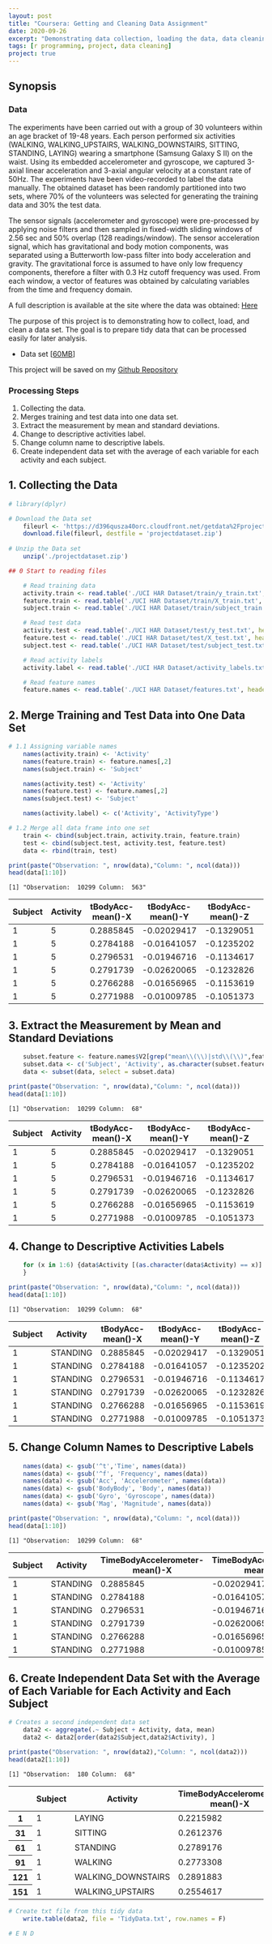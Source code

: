 ```yaml
---
layout: post
title: "Coursera: Getting and Cleaning Data Assignment"
date: 2020-09-26
excerpt: "Demonstrating data collection, loading the data, data cleaning and merge the several file data into one and tidy data. A final assignment of Getting and Cleaning Data course from John Hopkins University in Coursera."
tags: [r programming, project, data cleaning]
project: true
---
```


## Synopsis

### Data

The experiments have been carried out with a group of 30 volunteers within an age bracket of 19-48 years. Each person performed six activities (WALKING, WALKING_UPSTAIRS, WALKING_DOWNSTAIRS, SITTING, STANDING, LAYING) wearing a smartphone (Samsung Galaxy S II) on the waist. Using its embedded accelerometer and gyroscope, we captured 3-axial linear acceleration and 3-axial angular velocity at a constant rate of 50Hz. The experiments have been video-recorded to label the data manually. The obtained dataset has been randomly partitioned into two sets, where 70% of the volunteers was selected for generating the training data and 30% the test data.

The sensor signals (accelerometer and gyroscope) were pre-processed by applying noise filters and then sampled in fixed-width sliding windows of 2.56 sec and 50% overlap (128 readings/window). The sensor acceleration signal, which has gravitational and body motion components, was separated using a Butterworth low-pass filter into body acceleration and gravity. The gravitational force is assumed to have only low frequency components, therefore a filter with 0.3 Hz cutoff frequency was used. From each window, a vector of features was obtained by calculating variables from the time and frequency domain. 

A full description is available at the site where the data was obtained: [Here](http://archive.ics.uci.edu/ml/datasets/Human+Activity+Recognition+Using+Smartphones)

The purpose of this project is to demonstrating how to collect, load, and clean a data set. The goal is to prepare tidy data that can be processed easily for later analysis.
- Data set [[60MB](https://d396qusza40orc.cloudfront.net/getdata%2Fprojectfiles%2FUCI%20HAR%20Dataset.zip)]

This project will be saved on my [Github Repository](https://github.com/rdwin/getting-and-cleaning-data-week-4-project)

### Processing Steps

1. Collecting the data.
2. Merges training and test data into one data set.
3. Extract the measurement by mean and standard deviations.
4. Change to descriptive activities label.
5. Change column name to descriptive labels.
6. Create independent data set with the average of each variable for each activity and each subject.

## 1. Collecting the Data


```R
# library(dplyr)

# Download the Data set
    fileurl <- 'https://d396qusza40orc.cloudfront.net/getdata%2Fprojectfiles%2FUCI%20HAR%20Dataset.zip'
    download.file(fileurl, destfile = 'projectdataset.zip')
      
# Unzip the Data set
    unzip('./projectdataset.zip')
```


```R
## 0 Start to reading files

    # Read training data
    activity.train <- read.table('./UCI HAR Dataset/train/y_train.txt', header = F)
    feature.train <- read.table('./UCI HAR Dataset/train/X_train.txt', header = F)
    subject.train <- read.table('./UCI HAR Dataset/train/subject_train.txt', header = F)

    # Read test data
    activity.test <- read.table('./UCI HAR Dataset/test/y_test.txt', header = F)
    feature.test <- read.table('./UCI HAR Dataset/test/X_test.txt', header = F)
    subject.test <- read.table('./UCI HAR Dataset/test/subject_test.txt', header = F)

    # Read activity labels
    activity.label <- read.table('./UCI HAR Dataset/activity_labels.txt', header = F)

    # Read feature names
    feature.names <- read.table('./UCI HAR Dataset/features.txt', header = F)
```

## 2. Merge Training and Test Data into One Data Set


```R
# 1.1 Assigning variable names
    names(activity.train) <- 'Activity'
    names(feature.train) <- feature.names[,2]
    names(subject.train) <- 'Subject'

    names(activity.test) <- 'Activity'
    names(feature.test) <- feature.names[,2]
    names(subject.test) <- 'Subject'

    names(activity.label) <- c('Activity', 'ActivityType')

# 1.2 Merge all data frame into one set
    train <- cbind(subject.train, activity.train, feature.train)
    test <- cbind(subject.test, activity.test, feature.test)
    data <- rbind(train, test)
```


```R
print(paste("Observation: ", nrow(data),"Column: ", ncol(data)))
head(data[1:10])
```

    [1] "Observation:  10299 Column:  563"
    


<table>
<thead><tr><th scope=col>Subject</th><th scope=col>Activity</th><th scope=col>tBodyAcc-mean()-X</th><th scope=col>tBodyAcc-mean()-Y</th><th scope=col>tBodyAcc-mean()-Z</th><th scope=col>tBodyAcc-std()-X</th><th scope=col>tBodyAcc-std()-Y</th><th scope=col>tBodyAcc-std()-Z</th><th scope=col>tBodyAcc-mad()-X</th><th scope=col>tBodyAcc-mad()-Y</th></tr></thead>
<tbody>
	<tr><td>1          </td><td>5          </td><td>0.2885845  </td><td>-0.02029417</td><td>-0.1329051 </td><td>-0.9952786 </td><td>-0.9831106 </td><td>-0.9135264 </td><td>-0.9951121 </td><td>-0.9831846 </td></tr>
	<tr><td>1          </td><td>5          </td><td>0.2784188  </td><td>-0.01641057</td><td>-0.1235202 </td><td>-0.9982453 </td><td>-0.9753002 </td><td>-0.9603220 </td><td>-0.9988072 </td><td>-0.9749144 </td></tr>
	<tr><td>1          </td><td>5          </td><td>0.2796531  </td><td>-0.01946716</td><td>-0.1134617 </td><td>-0.9953796 </td><td>-0.9671870 </td><td>-0.9789440 </td><td>-0.9965199 </td><td>-0.9636684 </td></tr>
	<tr><td>1          </td><td>5          </td><td>0.2791739  </td><td>-0.02620065</td><td>-0.1232826 </td><td>-0.9960915 </td><td>-0.9834027 </td><td>-0.9906751 </td><td>-0.9970995 </td><td>-0.9827498 </td></tr>
	<tr><td>1          </td><td>5          </td><td>0.2766288  </td><td>-0.01656965</td><td>-0.1153619 </td><td>-0.9981386 </td><td>-0.9808173 </td><td>-0.9904816 </td><td>-0.9983211 </td><td>-0.9796719 </td></tr>
	<tr><td>1          </td><td>5          </td><td>0.2771988  </td><td>-0.01009785</td><td>-0.1051373 </td><td>-0.9973350 </td><td>-0.9904868 </td><td>-0.9954200 </td><td>-0.9976274 </td><td>-0.9902177 </td></tr>
</tbody>
</table>



## 3. Extract the Measurement by Mean and Standard Deviations


```R
    subset.feature <- feature.names$V2[grep("mean\\(\\)|std\\(\\)",feature.names$V2)]
    subset.data <- c('Subject', 'Activity', as.character(subset.feature))
    data <- subset(data, select = subset.data)
```


```R
print(paste("Observation: ", nrow(data),"Column: ", ncol(data)))
head(data[1:10])
```

    [1] "Observation:  10299 Column:  68"
    


<table>
<thead><tr><th scope=col>Subject</th><th scope=col>Activity</th><th scope=col>tBodyAcc-mean()-X</th><th scope=col>tBodyAcc-mean()-Y</th><th scope=col>tBodyAcc-mean()-Z</th><th scope=col>tBodyAcc-std()-X</th><th scope=col>tBodyAcc-std()-Y</th><th scope=col>tBodyAcc-std()-Z</th><th scope=col>tGravityAcc-mean()-X</th><th scope=col>tGravityAcc-mean()-Y</th></tr></thead>
<tbody>
	<tr><td>1          </td><td>5          </td><td>0.2885845  </td><td>-0.02029417</td><td>-0.1329051 </td><td>-0.9952786 </td><td>-0.9831106 </td><td>-0.9135264 </td><td>0.9633961  </td><td>-0.1408397 </td></tr>
	<tr><td>1          </td><td>5          </td><td>0.2784188  </td><td>-0.01641057</td><td>-0.1235202 </td><td>-0.9982453 </td><td>-0.9753002 </td><td>-0.9603220 </td><td>0.9665611  </td><td>-0.1415513 </td></tr>
	<tr><td>1          </td><td>5          </td><td>0.2796531  </td><td>-0.01946716</td><td>-0.1134617 </td><td>-0.9953796 </td><td>-0.9671870 </td><td>-0.9789440 </td><td>0.9668781  </td><td>-0.1420098 </td></tr>
	<tr><td>1          </td><td>5          </td><td>0.2791739  </td><td>-0.02620065</td><td>-0.1232826 </td><td>-0.9960915 </td><td>-0.9834027 </td><td>-0.9906751 </td><td>0.9676152  </td><td>-0.1439765 </td></tr>
	<tr><td>1          </td><td>5          </td><td>0.2766288  </td><td>-0.01656965</td><td>-0.1153619 </td><td>-0.9981386 </td><td>-0.9808173 </td><td>-0.9904816 </td><td>0.9682244  </td><td>-0.1487502 </td></tr>
	<tr><td>1          </td><td>5          </td><td>0.2771988  </td><td>-0.01009785</td><td>-0.1051373 </td><td>-0.9973350 </td><td>-0.9904868 </td><td>-0.9954200 </td><td>0.9679482  </td><td>-0.1482100 </td></tr>
</tbody>
</table>



## 4. Change to Descriptive Activities Labels


```R
    for (x in 1:6) {data$Activity [(as.character(data$Activity) == x)] <- as.character(activity.label[x,2])
    }
```


```R
print(paste("Observation: ", nrow(data),"Column: ", ncol(data)))
head(data[1:10])
```

    [1] "Observation:  10299 Column:  68"
    


<table>
<thead><tr><th scope=col>Subject</th><th scope=col>Activity</th><th scope=col>tBodyAcc-mean()-X</th><th scope=col>tBodyAcc-mean()-Y</th><th scope=col>tBodyAcc-mean()-Z</th><th scope=col>tBodyAcc-std()-X</th><th scope=col>tBodyAcc-std()-Y</th><th scope=col>tBodyAcc-std()-Z</th><th scope=col>tGravityAcc-mean()-X</th><th scope=col>tGravityAcc-mean()-Y</th></tr></thead>
<tbody>
	<tr><td>1          </td><td>STANDING   </td><td>0.2885845  </td><td>-0.02029417</td><td>-0.1329051 </td><td>-0.9952786 </td><td>-0.9831106 </td><td>-0.9135264 </td><td>0.9633961  </td><td>-0.1408397 </td></tr>
	<tr><td>1          </td><td>STANDING   </td><td>0.2784188  </td><td>-0.01641057</td><td>-0.1235202 </td><td>-0.9982453 </td><td>-0.9753002 </td><td>-0.9603220 </td><td>0.9665611  </td><td>-0.1415513 </td></tr>
	<tr><td>1          </td><td>STANDING   </td><td>0.2796531  </td><td>-0.01946716</td><td>-0.1134617 </td><td>-0.9953796 </td><td>-0.9671870 </td><td>-0.9789440 </td><td>0.9668781  </td><td>-0.1420098 </td></tr>
	<tr><td>1          </td><td>STANDING   </td><td>0.2791739  </td><td>-0.02620065</td><td>-0.1232826 </td><td>-0.9960915 </td><td>-0.9834027 </td><td>-0.9906751 </td><td>0.9676152  </td><td>-0.1439765 </td></tr>
	<tr><td>1          </td><td>STANDING   </td><td>0.2766288  </td><td>-0.01656965</td><td>-0.1153619 </td><td>-0.9981386 </td><td>-0.9808173 </td><td>-0.9904816 </td><td>0.9682244  </td><td>-0.1487502 </td></tr>
	<tr><td>1          </td><td>STANDING   </td><td>0.2771988  </td><td>-0.01009785</td><td>-0.1051373 </td><td>-0.9973350 </td><td>-0.9904868 </td><td>-0.9954200 </td><td>0.9679482  </td><td>-0.1482100 </td></tr>
</tbody>
</table>



## 5. Change Column Names to Descriptive Labels


```R
    names(data) <- gsub('^t','Time', names(data))
    names(data) <- gsub('^f', 'Frequency', names(data))
    names(data) <- gsub('Acc', 'Accelerometer', names(data))
    names(data) <- gsub('BodyBody', 'Body', names(data))
    names(data) <- gsub('Gyro', 'Gyroscope', names(data))
    names(data) <- gsub('Mag', 'Magnitude', names(data))
```


```R
print(paste("Observation: ", nrow(data),"Column: ", ncol(data)))
head(data[1:10])
```

    [1] "Observation:  10299 Column:  68"
    


<table>
<thead><tr><th scope=col>Subject</th><th scope=col>Activity</th><th scope=col>TimeBodyAccelerometer-mean()-X</th><th scope=col>TimeBodyAccelerometer-mean()-Y</th><th scope=col>TimeBodyAccelerometer-mean()-Z</th><th scope=col>TimeBodyAccelerometer-std()-X</th><th scope=col>TimeBodyAccelerometer-std()-Y</th><th scope=col>TimeBodyAccelerometer-std()-Z</th><th scope=col>TimeGravityAccelerometer-mean()-X</th><th scope=col>TimeGravityAccelerometer-mean()-Y</th></tr></thead>
<tbody>
	<tr><td>1          </td><td>STANDING   </td><td>0.2885845  </td><td>-0.02029417</td><td>-0.1329051 </td><td>-0.9952786 </td><td>-0.9831106 </td><td>-0.9135264 </td><td>0.9633961  </td><td>-0.1408397 </td></tr>
	<tr><td>1          </td><td>STANDING   </td><td>0.2784188  </td><td>-0.01641057</td><td>-0.1235202 </td><td>-0.9982453 </td><td>-0.9753002 </td><td>-0.9603220 </td><td>0.9665611  </td><td>-0.1415513 </td></tr>
	<tr><td>1          </td><td>STANDING   </td><td>0.2796531  </td><td>-0.01946716</td><td>-0.1134617 </td><td>-0.9953796 </td><td>-0.9671870 </td><td>-0.9789440 </td><td>0.9668781  </td><td>-0.1420098 </td></tr>
	<tr><td>1          </td><td>STANDING   </td><td>0.2791739  </td><td>-0.02620065</td><td>-0.1232826 </td><td>-0.9960915 </td><td>-0.9834027 </td><td>-0.9906751 </td><td>0.9676152  </td><td>-0.1439765 </td></tr>
	<tr><td>1          </td><td>STANDING   </td><td>0.2766288  </td><td>-0.01656965</td><td>-0.1153619 </td><td>-0.9981386 </td><td>-0.9808173 </td><td>-0.9904816 </td><td>0.9682244  </td><td>-0.1487502 </td></tr>
	<tr><td>1          </td><td>STANDING   </td><td>0.2771988  </td><td>-0.01009785</td><td>-0.1051373 </td><td>-0.9973350 </td><td>-0.9904868 </td><td>-0.9954200 </td><td>0.9679482  </td><td>-0.1482100 </td></tr>
</tbody>
</table>



## 6. Create Independent Data Set with the Average of Each Variable for Each Activity and Each Subject


```R
# Creates a second independent data set
    data2 <- aggregate(.~ Subject + Activity, data, mean)
    data2 <- data2[order(data2$Subject,data2$Activity), ]
```


```R
print(paste("Observation: ", nrow(data2),"Column: ", ncol(data2)))
head(data2[1:10])
```

    [1] "Observation:  180 Column:  68"
    


<table>
<thead><tr><th></th><th scope=col>Subject</th><th scope=col>Activity</th><th scope=col>TimeBodyAccelerometer-mean()-X</th><th scope=col>TimeBodyAccelerometer-mean()-Y</th><th scope=col>TimeBodyAccelerometer-mean()-Z</th><th scope=col>TimeBodyAccelerometer-std()-X</th><th scope=col>TimeBodyAccelerometer-std()-Y</th><th scope=col>TimeBodyAccelerometer-std()-Z</th><th scope=col>TimeGravityAccelerometer-mean()-X</th><th scope=col>TimeGravityAccelerometer-mean()-Y</th></tr></thead>
<tbody>
	<tr><th scope=row>1</th><td>1                 </td><td>LAYING            </td><td>0.2215982         </td><td>-0.040513953      </td><td>-0.1132036        </td><td>-0.92805647       </td><td>-0.836827406      </td><td>-0.82606140       </td><td>-0.2488818        </td><td> 0.7055498        </td></tr>
	<tr><th scope=row>31</th><td>1                 </td><td>SITTING           </td><td>0.2612376         </td><td>-0.001308288      </td><td>-0.1045442        </td><td>-0.97722901       </td><td>-0.922618642      </td><td>-0.93958629       </td><td> 0.8315099        </td><td> 0.2044116        </td></tr>
	<tr><th scope=row>61</th><td>1                 </td><td>STANDING          </td><td>0.2789176         </td><td>-0.016137590      </td><td>-0.1106018        </td><td>-0.99575990       </td><td>-0.973190056      </td><td>-0.97977588       </td><td> 0.9429520        </td><td>-0.2729838        </td></tr>
	<tr><th scope=row>91</th><td>1                 </td><td>WALKING           </td><td>0.2773308         </td><td>-0.017383819      </td><td>-0.1111481        </td><td>-0.28374026       </td><td> 0.114461337      </td><td>-0.26002790       </td><td> 0.9352232        </td><td>-0.2821650        </td></tr>
	<tr><th scope=row>121</th><td>1                 </td><td>WALKING_DOWNSTAIRS</td><td>0.2891883         </td><td>-0.009918505      </td><td>-0.1075662        </td><td> 0.03003534       </td><td>-0.031935943      </td><td>-0.23043421       </td><td> 0.9318744        </td><td>-0.2666103        </td></tr>
	<tr><th scope=row>151</th><td>1                 </td><td>WALKING_UPSTAIRS  </td><td>0.2554617         </td><td>-0.023953149      </td><td>-0.0973020        </td><td>-0.35470803       </td><td>-0.002320265      </td><td>-0.01947924       </td><td> 0.8933511        </td><td>-0.3621534        </td></tr>
</tbody>
</table>




```R
# Create txt file from this tidy data
    write.table(data2, file = 'TidyData.txt', row.names = F)
      
# E N D
```
